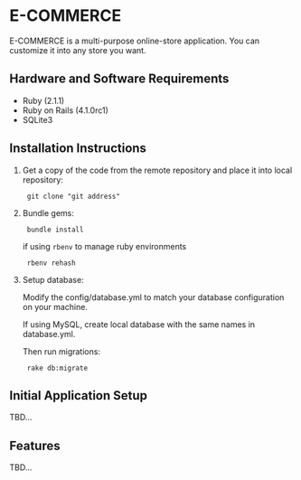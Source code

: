 E-COMMERCE
==============

E-COMMERCE is a multi-purpose online-store application. You can customize it into any store you want.

Hardware and Software Requirements
----------------------------------

- Ruby (2.1.1)
- Ruby on Rails (4.1.0rc1)
- SQLite3

Installation Instructions
-------------------------

1. Get a copy of the code from the remote repository and place it into local repository:

        git clone "git address"

2. Bundle gems:

        bundle install

    if using `rbenv` to manage ruby environments

        rbenv rehash

3. Setup database:  
  
    Modify the config/database.yml to match your database configuration on your machine.

    If using MySQL, create local database with the same names in database.yml.
    
    Then run migrations:

        rake db:migrate

Initial Application Setup
-------------------------
TBD...

Features
--------
TBD...
